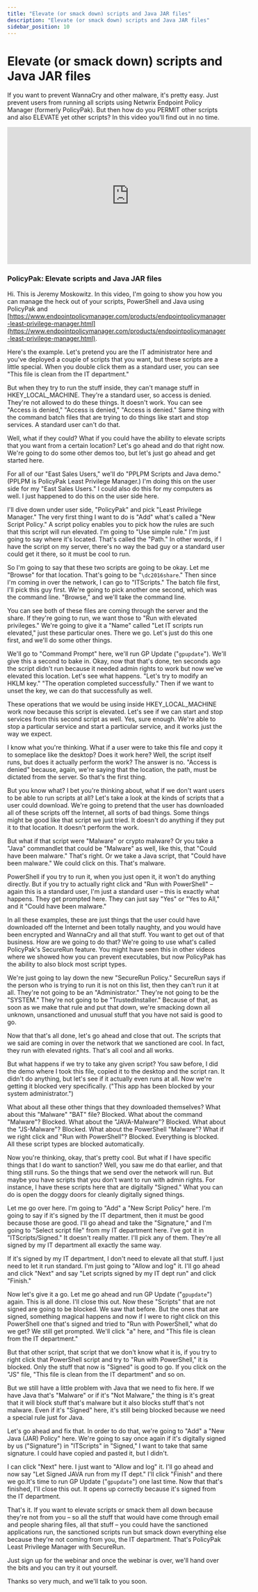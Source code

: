 ```yaml
---
title: "Elevate (or smack down) scripts and Java JAR files"
description: "Elevate (or smack down) scripts and Java JAR files"
sidebar_position: 10
---
```

# Elevate (or smack down) scripts and Java JAR files

If you want to prevent WannaCry and other malware, it's pretty easy. Just prevent users from running
all scripts using Netwrix Endpoint Policy Manager (formerly PolicyPak). But then how do you PERMIT
other scripts and also ELEVATE yet other scripts? In this video you'll find out in no time.

<iframe width="560" height="315" src="https://www.youtube.com/embed/dL7RKd6RvQo?si=JK0GR2OomDd9EMh3" title="YouTube video player" frameborder="0" allow="accelerometer; autoplay; clipboard-write; encrypted-media; gyroscope; picture-in-picture; web-share" referrerpolicy="strict-origin-when-cross-origin" allowfullscreen></iframe>

### PolicyPak: Elevate scripts and Java JAR files

Hi. This is Jeremy Moskowitz. In this video, I'm going to show you how you can manage the heck out
of your scripts, PowerShell and Java using PolicyPak and
[https://www.endpointpolicymanager.com/products/endpointpolicymanager-least-privilege-manager.html](https://www.endpointpolicymanager.com/products/endpointpolicymanager-least-privilege-manager.html).

Here's the example. Let's pretend you are the IT administrator here and you've deployed a couple of
scripts that you want, but these scripts are a little special. When you double click them as a
standard user, you can see "This file is clean from the IT department."

But when they try to run the stuff inside, they can't manage stuff in HKEY_LOCAL_MACHINE. They're a
standard user, so access is denied. They're not allowed to do these things. It doesn't work. You can
see "Access is denied," "Access is denied," "Access is denied." Same thing with the command batch
files that are trying to do things like start and stop services. A standard user can't do that.

Well, what if they could? What if you could have the ability to elevate scripts that you want from a
certain location? Let's go ahead and do that right now. We're going to do some other demos too, but
let's just go ahead and get started here.

For all of our "East Sales Users," we'll do "PPLPM Scripts and Java demo." (PPLPM is PolicyPak Least
Privilege Manager.) I'm doing this on the user side for my "East Sales Users." I could also do this
for my computers as well. I just happened to do this on the user side here.

I'll dive down under user side, "PolicyPak" and pick "Least Privilege Manager." The very first thing
I want to do is "Add" what's called a "New Script Policy." A script policy enables you to pick how
the rules are such that this script will run elevated. I'm going to "Use simple rule." I'm just
going to say where it's located. That's called the "Path." In other words, if I have the script on
my server, there's no way the bad guy or a standard user could get it there, so it must be cool to
run.

So I'm going to say that these two scripts are going to be okay. Let me "Browse" for that location.
That's going to be "`\dc2016share`." Then since I'm coming in over the network, I can go to
"ITScripts." The batch file first, I'll pick this guy first. We're going to pick another one second,
which was the command line. "Browse," and we'll take the command line.

You can see both of these files are coming through the server and the share. If they're going to
run, we want those to "Run with elevated privileges." We're going to give it a "Name" called "Let IT
scripts run elevated," just these particular ones. There we go. Let's just do this one first, and
we'll do some other things.

We'll go to "Command Prompt" here, we'll run GP Update ("`gpupdate`"). We'll give this a second to
bake in. Okay, now that that's done, ten seconds ago the script didn't run because it needed admin
rights to work but now we've elevated this location. Let's see what happens. "Let's try to modify an
HKLM key." "The operation completed successfully." Then if we want to unset the key, we can do that
successfully as well.

These operations that we would be using inside HKEY_LOCAL_MACHINE work now because this script is
elevated. Let's see if we can start and stop services from this second script as well. Yes, sure
enough. We're able to stop a particular service and start a particular service, and it works just
the way we expect.

I know what you're thinking. What if a user were to take this file and copy it to someplace like the
desktop? Does it work here? Well, the script itself runs, but does it actually perform the work? The
answer is no. "Access is denied" because, again, we're saying that the location, the path, must be
dictated from the server. So that's the first thing.

But you know what? I bet you're thinking about, what if we don't want users to be able to run
scripts at all? Let's take a look at the kinds of scripts that a user could download. We're going to
pretend that the user has downloaded all of these scripts off the Internet, all sorts of bad things.
Some things might be good like that script we just tried. It doesn't do anything if they put it to
that location. It doesn't perform the work.

But what if that script were "Malware" or crypto malware? Or you take a "Java" commandlet that could
be "Malware" as well, like this, that "Could have been malware." That's right. Or we take a Java
script, that "Could have been malware." We could click on this. That's malware.

PowerShell if you try to run it, when you just open it, it won't do anything directly. But if you
try to actually right click and "Run with PowerShell" – again this is a standard user, I'm just a
standard user – this is exactly what happens. They get prompted here. They can just say "Yes" or
"Yes to All," and it "Could have been malware."

In all these examples, these are just things that the user could have downloaded off the Internet
and been totally naughty, and you would have been encrypted and WannaCry and all that stuff. You
want to get out of that business. How are we going to do that? We're going to use what's called
PolicyPak's SecureRun feature. You might have seen this in other videos where we showed how you can
prevent executables, but now PolicyPak has the ability to also block most script types.

We're just going to lay down the new "SecureRun Policy." SecureRun says if the person who is trying
to run it is not on this list, then they can't run it at all. They're not going to be an
"Administrator." They're not going to be the "SYSTEM." They're not going to be "TrustedInstaller."
Because of that, as soon as we make that rule and put that down, we're smacking down all unknown,
unsanctioned and unusual stuff that you have not said is good to go.

Now that that's all done, let's go ahead and close that out. The scripts that we said are coming in
over the network that we sanctioned are cool. In fact, they run with elevated rights. That's all
cool and all works.

But what happens if we try to take any given script? You saw before, I did the demo where I took
this file, copied it to the desktop and the script ran. It didn't do anything, but let's see if it
actually even runs at all. Now we're getting it blocked very specifically. ("This app has been
blocked by your system administrator.")

What about all these other things that they downloaded themselves? What about this "Malware" "BAT"
file? Blocked. What about the command "Malware"? Blocked. What about the "JAVA-Malware"? Blocked.
What about the "JS-Malware"? Blocked. What about the PowerShell "Malware"? What if we right click
and "Run with PowerShell"? Blocked. Everything is blocked. All these script types are blocked
automatically.

Now you're thinking, okay, that's pretty cool. But what if I have specific things that I do want to
sanction? Well, you saw me do that earlier, and that thing still runs. So the things that we send
over the network will run. But maybe you have scripts that you don't want to run with admin rights.
For instance, I have these scripts here that are digitally "Signed." What you can do is open the
doggy doors for cleanly digitally signed things.

Let me go over here. I'm going to "Add" a "New Script Policy" here. I'm going to say if it's signed
by the IT department, then it must be good because those are good. I'll go ahead and take the
"Signature," and I'm going to "Select script file" from my IT department here. I've got it in
"ITScripts/Signed." It doesn't really matter. I'll pick any of them. They're all signed by my IT
department all exactly the same way.

If it's signed by my IT department, I don't need to elevate all that stuff. I just need to let it
run standard. I'm just going to "Allow and log" it. I'll go ahead and click "Next" and say "Let
scripts signed by my IT dept run" and click "Finish."

Now let's give it a go. Let me go ahead and run GP Update ("`gpupdate`") again. This is all done.
I'll close this out. Now these "Scripts" that are not signed are going to be blocked. We saw that
before. But the ones that are signed, something magical happens and now if I were to right click on
this PowerShell one that's signed and tried to "Run with PowerShell," what do we get? We still get
prompted. We'll click "a" here, and "This file is clean from the IT department."

But that other script, that script that we don't know what it is, if you try to right click that
PowerShell script and try to "Run with PowerShell," it is blocked. Only the stuff that now is
"Signed" is good to go. If you click on the "JS" file, "This file is clean from the IT department"
and so on.

But we still have a little problem with Java that we need to fix here. If we have Java that's
"Malware" or if it's "Not Malware," the thing is it's great that it will block stuff that's malware
but it also blocks stuff that's not malware. Even if it's "Signed" here, it's still being blocked
because we need a special rule just for Java.

Let's go ahead and fix that. In order to do that, we're going to "Add" a "New Java (JAR) Policy"
here. We're going to say once again if it's digitally signed by us ("Signature") in "ITScripts" in
"Signed," I want to take that same signature. I could have copied and pasted it, but I didn't.

I can click "Next" here. I just want to "Allow and log" it. I'll go ahead and now say "Let Signed
JAVA run from my IT dept." I'll click "Finish" and there we go.It's time to run GP Update
("`gpupdate`") one last time. Now that that's finished, I'll close this out. It opens up correctly
because it's signed from the IT department.

That's it. If you want to elevate scripts or smack them all down because they're not from you – so
all the stuff that would have come through email and people sharing files, all that stuff – you
could have the sanctioned applications run, the sanctioned scripts run but smack down everything
else because they're not coming from you, the IT department. That's PolicyPak Least Privilege
Manager with SecureRun.

Just sign up for the webinar and once the webinar is over, we'll hand over the bits and you can try
it out yourself.

Thanks so very much, and we'll talk to you soon.

